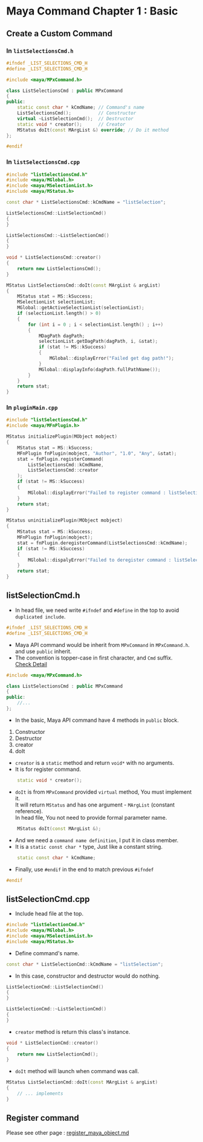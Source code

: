 # Maya Command Chapter 1 : Basic

## Create a Custom Command

### In `listSelectionsCmd.h`

```cpp
#ifndef _LIST_SELECTIONS_CMD_H
#define _LIST_SELECTIONS_CMD_H

#include <maya/MPxCommand.h>

class ListSelectionsCmd : public MPxCommand
{
public:
    static const char * kCmdName; // Command's name
    ListSelectionsCmd();          // Constructor
    virtual ~ListSelectionCmd();  // Destructor
    static void * creator();      // Creator
    MStatus doIt(const MArgList &) override; // Do it method
};

#endif
```

### In `listSelectionsCmd.cpp`

```cpp
#include "listSelectionsCmd.h"
#include <maya/MGlobal.h>
#include <maya/MSelectionList.h>
#include <maya/MStatus.h>

const char * ListSelectionsCmd::kCmdName = "listSelection";

ListSelectionsCmd::ListSelectionCmd()
{
}

ListSelectionsCmd::~ListSelectionCmd()
{
}

void * ListSelectionsCmd::creator()
{
    return new ListSelectionsCmd();
}

MStatus ListSelectionsCmd::doIt(const MArgList & argList)
{
    MStatus stat = MS::kSuccess;
    MSelectionList selectionList;
    MGlobal::getActiveSelectionList(selectionList);
    if (selectionList.length() > 0)
    {
        for (int i = 0 ; i < selectionList.length() ; i++)
        {
            MDagPath dagPath;
            selectionList.getDagPath(dagPath, i, &stat);
            if (stat != MS::kSuccess)
            {
                MGlobal::displayError("Failed get dag path!");
            }
            MGlobal::displayInfo(dagPath.fullPathName());
        }
    }
    return stat;
}
```

### In `pluginMain.cpp`

```cpp
#include "listSelectionsCmd.h"
#include <maya/MFnPlugin.h>

MStatus initializePlugin(MObject mobject)
{
    MStatus stat = MS::kSuccess;
    MFnPlugin fnPlugin(mobject, "Author", "1.0", "Any", &stat);
    stat = fnPlugin.registerCommand(
        ListSelectionsCmd::kCmdName,
        ListSelectionsCmd::creator
    );
    if (stat != MS::kSuccess)
    {
        MGlobal::displayError("Failed to register command : listSelection");
    }
    return stat;
}

MStatus uninitializePlugin(MObject mobject)
{
    MStatus stat = MS::kSuccess;
    MFnPlugin fnPlugin(mobject);
    stat = fnPlugin.deregisterCommand(ListSelectionsCmd::kCmdName);
    if (stat != MS::kSuccess)
    {
        MGlobal::dispalyError("Failed to deregister command : listSelection");
    }
    return stat;
}

```

## listSelectionCmd.h

+ In head file, we need write `#ifndef` and `#define` in the top
  to avoid `duplicated include`.</br>

```cpp
#ifndef _LIST_SELECTIONS_CMD_H
#define _LIST_SELECTIONS_CMD_H
```

+ Maya API command would be inherit from `MPxCommand` in `MPxCommand.h`.</br>
  and use `public` inherit.</br>
+ The convention is topper-case in first character, and `Cmd` suffix.</br>
  [Check Detail](../Maya_API_naming_conventions.md)

```cpp
#include <maya/MPxCommand.h>

class ListSelectionsCmd : public MPxCommand
{
public:
    //...
};
```

+ In the basic, Maya API command have 4 methods in `public` block.</br>

1. Constructor
2. Destructor
3. creator
4. doIt

+ `creator` is a `static` method and return `void*` with no arguments.
+ It is for register command.

```cpp
    static void * creator();
```

+ `doIt` is from `MPxCommand` provided `virtual` method, You must implement it.</br>
  It will return `MStatus` and has one argument - `MArgList` (constant reference).</br>
  In head file, You not need to provide formal parameter name.</br>

```cpp
    MStatus doIt(const MArgList &);
```

+ And we need a `command name definition`, I put it in class member.
+ It is a `static const char *` type, Just like a constant string.

```cpp
    static const char * kCmdName;
```

+ Finally, use `#endif` in the end to match previous `#ifndef`

```cpp
#endif
```

## listSelectionCmd.cpp

+ Include head file at the top.

```cpp
#include "listSelectionCmd.h"
#include <maya/MGlobal.h>
#include <maya/MSelectionList.h>
#include <maya/MStatus.h>
```

+ Define command's name.

```cpp
const char * ListSelectionCmd::kCmdName = "listSelection";
```

+ In this case, constructor and destructor would do nothing.

```cpp
ListSelectionCmd::ListSelectionCmd()
{
}

ListSelectionCmd::~ListSelectionCmd()
{
}
```

+ `creator` method is return this class's instance.

```cpp
void * ListSelectionCmd::creator()
{
    return new ListSelectionCmd();
}
```

+ `doIt` method will launch when command was call.

```cpp
MStatus ListSelectionCmd::doIt(const MArgList & argList)
{
    // ... implements
}
```

## Register command

Please see other page : [register_maya_object.md](./register_maya_object.md)